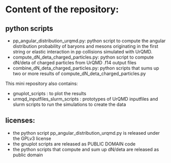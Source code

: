 # Content of the repository:

## python scripts

- pp_angular_distribution_urqmd.py: python script to compute the angular distribution probability of baryons and mesons
  originating in the first string or elastic interaction in pp collisions simulated with UrQMD.
- compute_dN_deta_charged_particles.py: python script to compute dN/deta of charged particles from UrQMD .f14 output files
- combine_dN_deta_charged_particles.py: python scripts that sums up two or more results of compute_dN_deta_charged_particles.py

This mini repository also contains:
- gnuplot_scripts : to plot the results
- urmqd_inputfiles_slurm_scripts : prototypes of UrQMD inputfiles and slurm scripts to run the simulations to create the data

## licenses:

- the python script pp_angular_distribution_urqmd.py is released under the GPLv3 license
- the gnuplot scripts are released as PUBLIC DOMAIN code
- the python scripts that compute and sum up dN/deta are released as public domain

